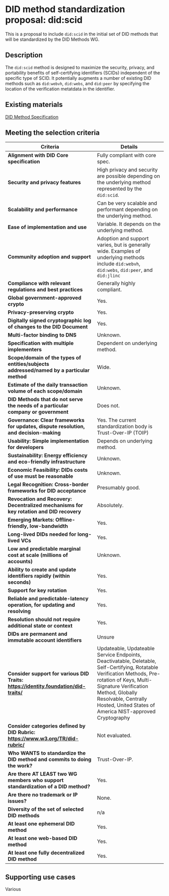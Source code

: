 # DID method standardization proposal: did:scid

This is a proposal to include `did:scid` in the initial set of DID methods that will be standardized by the DID Methods WG.

## Description

The `did:scid` method is designed to maximize the security, privacy, and portability benefits of self-certifying identifiers (SCIDs) independent of the specific type of SCID. It potentially augments a number of existing DID methods such as `did:webvh`, `did:webs`, and `did:peer` by specifying the location of the verification metatdata in the identifier.

## Existing materials

[DID Method Specification](https://lf-toip.atlassian.net/wiki/spaces/HOME/pages/88572360/DID+SCID+Method+Specification)

## Meeting the selection criteria

| **Criteria** | **Details** |
|----------|----------|
| **Alignment with DID Core specification** | Fully compliant with core spec. |
| **Security and privacy features** | High privacy and security are possible depending on the underlying method represented by the `did:scid`. |
| **Scalability and performance** | Can be very scalable and performant depending on the underlying method. |
| **Ease of implementation and use** | Variable. It depends on the underlying method. |
| **Community adoption and support** | Adoption and support varies, but is generally wide. Examples of underlying methods include `did:webvh`, `did:webs`, `did:peer`, and `did:jlinc`|
| **Compliance with relevant regulations and best practices** | Generally highly compliant.|
| **Global government-approved crypto** | Yes. |
| **Privacy-preserving crypto** | Yes. |
| **Digitally signed cryptographic log of changes to the DID Document** | Yes. |
| **Multi-factor binding to DNS** | Unknown. |
| **Specification with multiple implementers** | Dependent on underlying method. |
| **Scope/domain of the types of entities/subjects addressed/named by a particular method** | Wide. |
| **Estimate of the daily transaction volume of each scope/domain** | Unknown. |
| **DID Methods that do not serve the needs of a particular company or government** | Does not. |
| **Governance: Clear frameworks for updates, dispute resolution, and decision-making** | Yes. The current standardization body is Trust-Over-IP (TOIP) |
| **Usability: Simple implementation for developers** | Depends on underlying method. |
| **Sustainability: Energy efficiency and eco-friendly infrastructure** | Unknown. |
| **Economic Feasibility: DIDs costs of use must be reasonable** | Unknown. |
| **Legal Recognition: Cross-border frameworks for DID acceptance** | Presumably good. |
| **Revocation and Recovery: Decentralized mechanisms for key rotation and DID recovery** | Absolutely. |
| **Emerging Markets: Offline-friendly, low-bandwidth** | Yes. |
| **Long-lived DIDs needed for long-lived VCs** | Yes. |
| **Low and predictable marginal cost at scale (millions of accounts)** | Unknown. |
| **Ability to create and update identifiers rapidly (within seconds)** | Yes. |
| **Support for key rotation** | Yes. |
| **Reliable and predictable-latency operation, for updating and resolving** | Yes. |
| **Resolution should not require additional state or context** | Yes. |
| **DIDs are permanent and immutable account identifiers** | Unsure |
| **Consider support for various DID Traits: https://identity.foundation/did-traits/** | Updateable, Updateable Service Endpoints, Deactivatable, Deletable, Self-Certifying, Rotatable Verification Methods, Pre-rotation of Keys, Multi-Signature Verification Method, Globally Resolvable, Centrally Hosted, United States of America NIST-approved Cryptography |
| **Consider categories defined by DID Rubric: https://www.w3.org/TR/did-rubric/** | Not evaluated. |
| **Who WANTS to standardize the DID method and commits to doing the work?** | Trust-Over-IP. |
| **Are there AT LEAST two WG members who support standardization of a DID method?** | Yes. |
| **Are there no trademark or IP issues?** | None. |
| **Diversity of the set of selected DID methods** | n/a |
| **At least one ephemeral DID method** | Yes. |
| **At least one web-based DID method** | Yes. |
| **At least one fully decentralized DID method** | Yes. |

## Supporting use cases

Various
